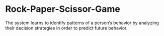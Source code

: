 # Rock-Paper-Scissor-Game
The system learns to identify patterns of a person’s behavior by analyzing their decision strategies in order to predict future behavior.
